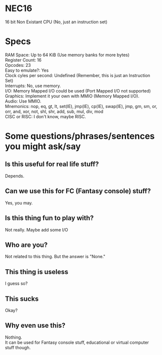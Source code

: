 # NEC16
16 bit Non Existant CPU (No, just an instruction set)

# Specs
RAM Space: Up to 64 KiB (Use memory banks for more bytes) <br>
Register Count: 16 <br>
Opcodes: 23 <br>
Easy to emulate?: Yes <br>
Clock cyles per second: Undefined (Remember, this is just an Instruction Set) <br>
Interrupts: No, use memory. <br>
I/O: Memory Mapped I/O could be used (Port Mapped I/O not supported) <br>
Graphics: Implement it your own with MMIO (Memory Mapped I/O). <br>
Audio: Use MMIO. <br>
Mnemonics: nop, eq, gt, lt, set(IE), jmp(IE), cp(IE), swap(IE), jmp, gm, sm, or, orr, and, xor, not, shl, shr, add, sub, mul, div, mod <br>
CISC or RISC: I don't know, maybe RISC.

# Some questions/phrases/sentences you might ask/say
## Is this useful for real life stuff?
Depends.
## Can we use this for FC (Fantasy console) stuff?
Yes, you may.
## Is this thing fun to play with?
Not really. Maybe add some I/O
## Who are you?
Not related to this thing. But the answer is "None."
## This thing is useless
I guess so?
## This sucks
Okay?
## Why even use this?
Nothing. <br>
It can be used for Fantasy console stuff, educational or virtual computer stuff though.
